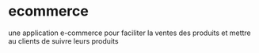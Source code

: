 # ecommerce
une application e-commerce pour faciliter la ventes des produits et mettre au clients de suivre leurs produits 
